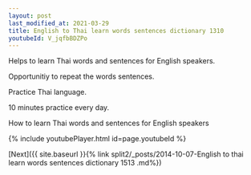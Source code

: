 ```yaml
---
layout: post
last_modified_at: 2021-03-29
title: English to Thai learn words sentences dictionary 1310 
youtubeId: V_jqfbBDZPo
---
```

 
 
Helps to learn Thai words and sentences for English speakers.

Opportunitiy to repeat the words sentences. 

Practice Thai language. 
 
10 minutes practice every day. 
 
How to learn Thai words and sentences for English speakers 
 
{% include youtubePlayer.html id=page.youtubeId %}
 
 
[Next]({{ site.baseurl }}{% link  split2/_posts/2014-10-07-English to thai learn words sentences dictionary 1513 .md%})
 
